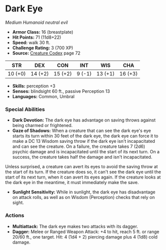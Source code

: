 # Dark Eye

*Medium* *Humanoid* *neutral evil*

- **Armor Class:** 16 (breastplate)
- **Hit Points:** 71 (11d8+22)
- **Speed:** walk 30 ft.
- **Challenge Rating:** 3 (700 XP)
- **Source:** [Creature Codex](https://koboldpress.com/kpstore/product/creature-codex-for-5th-edition-dnd) page 72

| STR | DEX | CON | INT | WIS | CHA |
| --- | --- | --- | --- | --- | --- |
| 10 (+0) | 14 (+2) | 15 (+2) | 9 (-1) | 13 (+1) | 16 (+3) |

- **Skills:** perception +3
- **Senses:** blindsight 60 ft., passive Perception 13
- **Languages:** Common, Umbral
### Special Abilities
- **Dark Devotion:** The dark eye has advantage on saving throws against being charmed or frightened.
- **Gaze of Shadows:** When a creature that can see the dark eye's eye starts its turn within 30 feet of the dark eye, the dark eye can force it to make a DC 13 Wisdom saving throw if the dark eye isn't incapacitated and can see the creature. On a failure, the creature takes 7 (2d6) psychic damage and is incapacitated until the start of its next turn. On a success, the creature takes half the damage and isn't incapacitated.

Unless surprised, a creature can avert its eyes to avoid the saving throw at the start of its turn. If the creature does so, it can't see the dark eye until the start of its next turn, when it can avert its eyes again. If the creature looks at the dark eye in the meantime, it must immediately make the save.
- **Sunlight Sensitivity:** While in sunlight, the dark eye has disadvantage on attack rolls, as well as on Wisdom (Perception) checks that rely on sight.
### Actions
- **Multiattack:** The dark eye makes two attacks with its dagger.
- **Dagger:** Melee or Ranged Weapon Attack: +4 to hit, reach 5 ft. or range 20/60 ft., one target. Hit: 4 (1d4 + 2) piercing damage plus 4 (1d8) cold damage.


